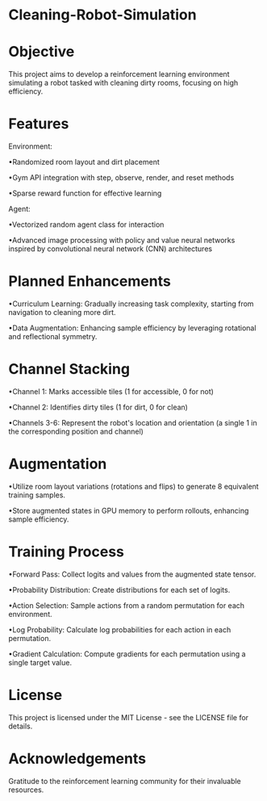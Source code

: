 # Cleaning-Robot-Simulation

# Objective

This project aims to develop a reinforcement learning environment simulating a robot tasked with cleaning dirty rooms, focusing on high efficiency.

# Features

Environment:

•Randomized room layout and dirt placement

•Gym API integration with step, observe, render, and reset methods

•Sparse reward function for effective learning

Agent:

•Vectorized random agent class for interaction

•Advanced image processing with policy and value neural networks inspired by convolutional neural network (CNN) architectures

# Planned Enhancements

•Curriculum Learning: Gradually increasing task complexity, starting from navigation to cleaning more dirt.

•Data Augmentation: Enhancing sample efficiency by leveraging rotational and reflectional symmetry.

# Channel Stacking

•Channel 1: Marks accessible tiles (1 for accessible, 0 for not)

•Channel 2: Identifies dirty tiles (1 for dirt, 0 for clean)

•Channels 3-6: Represent the robot's location and orientation (a single 1 in the corresponding position and channel)

# Augmentation

•Utilize room layout variations (rotations and flips) to generate 8 equivalent training samples.

•Store augmented states in GPU memory to perform rollouts, enhancing sample efficiency.

# Training Process

•Forward Pass: Collect logits and values from the augmented state tensor.

•Probability Distribution: Create distributions for each set of logits.

•Action Selection: Sample actions from a random permutation for each environment.

•Log Probability: Calculate log probabilities for each action in each permutation.

•Gradient Calculation: Compute gradients for each permutation using a single target value.

# License

This project is licensed under the MIT License - see the LICENSE file for details.

# Acknowledgements

Gratitude to the reinforcement learning community for their invaluable resources.
